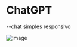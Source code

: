 # ChatGPT
--chat simples responsivo

![image](https://user-images.githubusercontent.com/111824481/229295500-e3ec14ae-74e4-4b3c-ac32-2e8cab37ea18.png)

